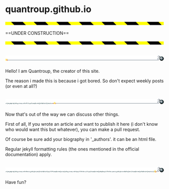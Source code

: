 # quantroup.github.io

![caution divider](/assets/images/caution.gif)

==UNDER CONSTRUCTION==

![caution divider](/assets/images/caution.gif)

## ![bomb divider](/assets/images/bomb.gif)

Hello! I am Quantroup, the creator of this site. 

The reason i made this is because i got bored. So don't expect weekly posts (or even at all?)



## ![bomb divider 2](/assets/images/bomb_2.gif)

Now that's out of the way we can discuss other things.

First of all, If you wrote an article and want to publish it here (i don't know who would want this but whatever), you can make a pull request.

Of course be sure add your biography in '\_authors'. it can be an html file.

Regular jekyll formatting rules (the ones mentioned in the official documentation) apply.



## ![bomb divider 3](/assets/images/bomb_3.gif)

Have fun?
